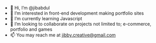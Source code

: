 - 👋 Hi, I’m @jibabdul
- 👀 I’m interested in front-end development making portfolio sites
- 🌱 I’m currently learning Javascript
- 💞️ I’m looking to collaborate on projects not limited to; e-commerce, portfolio and games
- 📫 You may reach me at jibby.creative@gmail.com

<!---
jibabdul/jibabdul is a ✨ special ✨ repository because its `README.md` (this file) appears on your GitHub profile.
You can click the Preview link to take a look at your changes.
--->
